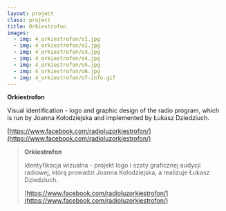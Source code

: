 ```yaml
---
layout: project
class: project
title: Orkiestrofon
images:
  - img: 4_orkiestrofon/o1.jpg
  - img: 4_orkiestrofon/o2.jpg
  - img: 4_orkiestrofon/o3.jpg
  - img: 4_orkiestrofon/o4.jpg
  - img: 4_orkiestrofon/o5.jpg
  - img: 4_orkiestrofon/o6.jpg
  - img: 4_orkiestrofon/o7-info.gif
---
```


**Orkiestrofon**

Visual identification - logo and graphic design of the radio program, which is run by Joanna Kołodziejska and implemented by Łukasz Dziedziuch.

[https://www.facebook.com/radioluzorkiestrofon/](https://www.facebook.com/radioluzorkiestrofon/)


> **Orkiestrofon**
>
> Identyfikacja wizualna - projekt logo i szaty graficznej audycji radiowej, którą prowadzi Joanna Kołodziejska, a realizuje Łukasz Dziedziuch.
>
> [https://www.facebook.com/radioluzorkiestrofon/](https://www.facebook.com/radioluzorkiestrofon/)
